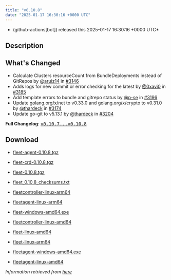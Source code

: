 ```yaml
---
title: "v0.10.8"
date: "2025-01-17 16:30:16 +0000 UTC"
---
```



* (github-actions[bot]) released this 2025-01-17 16:30:16 +0000 UTC*



## Description


<h2>What's Changed</h2>
<ul>
<li>Calculate Clusters resourceCount from BundleDeployments instead of GitRepos by <a class="user-mention notranslate" data-hovercard-type="user" data-hovercard-url="/users/aruiz14/hovercard" data-octo-click="hovercard-link-click" data-octo-dimensions="link_type:self" href="https://github.com/aruiz14">@aruiz14</a> in <a class="issue-link js-issue-link" data-error-text="Failed to load title" data-id="2735824418" data-permission-text="Title is private" data-url="https://github.com/rancher/fleet/issues/3146" data-hovercard-type="pull_request" data-hovercard-url="/rancher/fleet/pull/3146/hovercard" href="https://github.com/rancher/fleet/pull/3146">#3146</a></li>
<li>Adds logs for new commit or error checking for the latest by <a class="user-mention notranslate" data-hovercard-type="user" data-hovercard-url="/users/0xavi0/hovercard" data-octo-click="hovercard-link-click" data-octo-dimensions="link_type:self" href="https://github.com/0xavi0">@0xavi0</a> in <a class="issue-link js-issue-link" data-error-text="Failed to load title" data-id="2774669593" data-permission-text="Title is private" data-url="https://github.com/rancher/fleet/issues/3185" data-hovercard-type="pull_request" data-hovercard-url="/rancher/fleet/pull/3185/hovercard" href="https://github.com/rancher/fleet/pull/3185">#3185</a></li>
<li>Add template errors to bundle and gitrepo status by <a class="user-mention notranslate" data-hovercard-type="user" data-hovercard-url="/users/p-se/hovercard" data-octo-click="hovercard-link-click" data-octo-dimensions="link_type:self" href="https://github.com/p-se">@p-se</a> in <a class="issue-link js-issue-link" data-error-text="Failed to load title" data-id="2778058964" data-permission-text="Title is private" data-url="https://github.com/rancher/fleet/issues/3196" data-hovercard-type="pull_request" data-hovercard-url="/rancher/fleet/pull/3196/hovercard" href="https://github.com/rancher/fleet/pull/3196">#3196</a></li>
<li>Update golang.org/x/net to v0.33.0 and golang.org/x/crypto to v0.31.0 by <a class="user-mention notranslate" data-hovercard-type="user" data-hovercard-url="/users/thardeck/hovercard" data-octo-click="hovercard-link-click" data-octo-dimensions="link_type:self" href="https://github.com/thardeck">@thardeck</a> in <a class="issue-link js-issue-link" data-error-text="Failed to load title" data-id="2766126478" data-permission-text="Title is private" data-url="https://github.com/rancher/fleet/issues/3174" data-hovercard-type="pull_request" data-hovercard-url="/rancher/fleet/pull/3174/hovercard" href="https://github.com/rancher/fleet/pull/3174">#3174</a></li>
<li>Update go-git to v5.13.1 by <a class="user-mention notranslate" data-hovercard-type="user" data-hovercard-url="/users/thardeck/hovercard" data-octo-click="hovercard-link-click" data-octo-dimensions="link_type:self" href="https://github.com/thardeck">@thardeck</a> in <a class="issue-link js-issue-link" data-error-text="Failed to load title" data-id="2780424147" data-permission-text="Title is private" data-url="https://github.com/rancher/fleet/issues/3204" data-hovercard-type="pull_request" data-hovercard-url="/rancher/fleet/pull/3204/hovercard" href="https://github.com/rancher/fleet/pull/3204">#3204</a></li>
</ul>
<p><strong>Full Changelog</strong>: <a class="commit-link" href="https://github.com/rancher/fleet/compare/v0.10.7...v0.10.8"><tt>v0.10.7...v0.10.8</tt></a></p>



## Download


* [fleet-agent-0.10.8.tgz](https://github.com/rancher/fleet/releases/download/v0.10.8/fleet-agent-0.10.8.tgz)

* [fleet-crd-0.10.8.tgz](https://github.com/rancher/fleet/releases/download/v0.10.8/fleet-crd-0.10.8.tgz)

* [fleet-0.10.8.tgz](https://github.com/rancher/fleet/releases/download/v0.10.8/fleet-0.10.8.tgz)

* [fleet_0.10.8_checksums.txt](https://github.com/rancher/fleet/releases/download/v0.10.8/fleet_0.10.8_checksums.txt)

* [fleetcontroller-linux-arm64](https://github.com/rancher/fleet/releases/download/v0.10.8/fleetcontroller-linux-arm64)

* [fleetagent-linux-arm64](https://github.com/rancher/fleet/releases/download/v0.10.8/fleetagent-linux-arm64)

* [fleet-windows-amd64.exe](https://github.com/rancher/fleet/releases/download/v0.10.8/fleet-windows-amd64.exe)

* [fleetcontroller-linux-amd64](https://github.com/rancher/fleet/releases/download/v0.10.8/fleetcontroller-linux-amd64)

* [fleet-linux-amd64](https://github.com/rancher/fleet/releases/download/v0.10.8/fleet-linux-amd64)

* [fleet-linux-arm64](https://github.com/rancher/fleet/releases/download/v0.10.8/fleet-linux-arm64)

* [fleetagent-windows-amd64.exe](https://github.com/rancher/fleet/releases/download/v0.10.8/fleetagent-windows-amd64.exe)

* [fleetagent-linux-amd64](https://github.com/rancher/fleet/releases/download/v0.10.8/fleetagent-linux-amd64)




*Information retrieved from [here](https://github.com/rancher/fleet/releases/tag/v0.10.8)*

